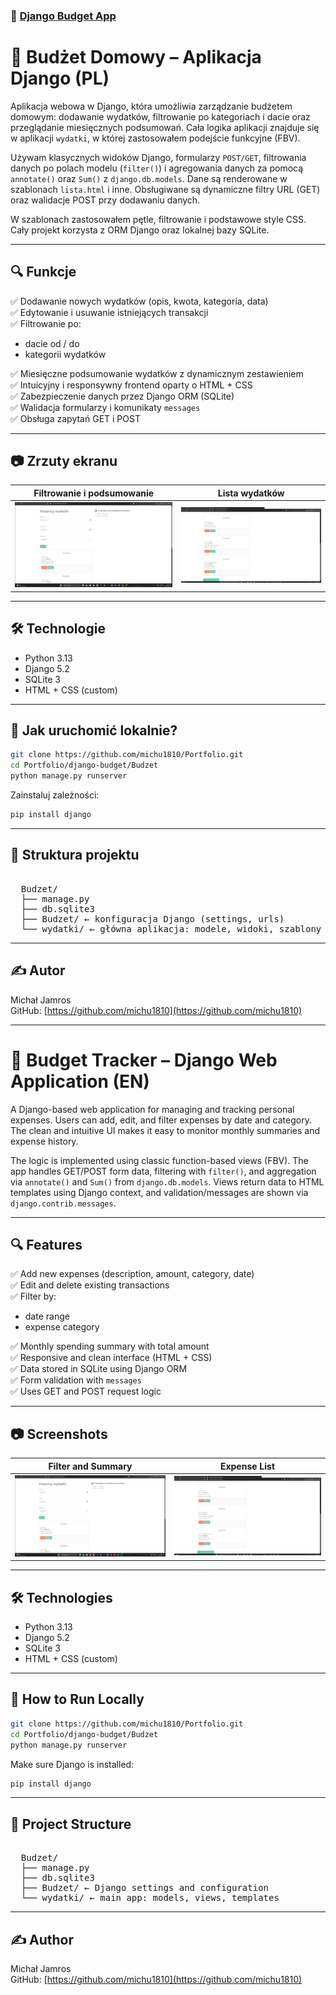 ### 💸 [Django Budget App](./Budzet)

# 💸 Budżet Domowy – Aplikacja Django (PL)

Aplikacja webowa w Django, która umożliwia zarządzanie budżetem domowym: dodawanie wydatków, filtrowanie po kategoriach i dacie oraz przeglądanie miesięcznych podsumowań. Cała logika aplikacji znajduje się w aplikacji `wydatki`, w której zastosowałem podejście funkcyjne (FBV).

Używam klasycznych widoków Django, formularzy `POST/GET`, filtrowania danych po polach modelu (`filter()`) i agregowania danych za pomocą `annotate()` oraz `Sum()` z `django.db.models`. Dane są renderowane w szablonach `lista.html` i inne. Obsługiwane są dynamiczne filtry URL (GET) oraz walidacje POST przy dodawaniu danych.

W szablonach zastosowałem pętle, filtrowanie i podstawowe style CSS. Cały projekt korzysta z ORM Django oraz lokalnej bazy SQLite.

---

## 🔍 Funkcje

✅ Dodawanie nowych wydatków (opis, kwota, kategoria, data)  
✅ Edytowanie i usuwanie istniejących transakcji  
✅ Filtrowanie po:
- dacie od / do  
- kategorii wydatków

✅ Miesięczne podsumowanie wydatków z dynamicznym zestawieniem  
✅ Intuicyjny i responsywny frontend oparty o HTML + CSS  
✅ Zabezpieczenie danych przez Django ORM (SQLite)  
✅ Walidacja formularzy i komunikaty `messages`  
✅ Obsługa zapytań GET i POST

---

## 📷 Zrzuty ekranu

| Filtrowanie i podsumowanie | Lista wydatków |
|----------------------------|----------------|
| ![](screens/screen1.png) | ![](screens/screen2.png) |

---

## 🛠️ Technologie

- Python 3.13
- Django 5.2
- SQLite 3
- HTML + CSS (custom)

---

## 🚀 Jak uruchomić lokalnie?

```bash
git clone https://github.com/michu1810/Portfolio.git
cd Portfolio/django-budget/Budzet
python manage.py runserver
```

Zainstaluj zależności:

```bash
pip install django
```

---

## 📁 Struktura projektu

<pre> 
  Budzet/ 
  ├── manage.py 
  ├── db.sqlite3 
  ├── Budzet/ ← konfiguracja Django (settings, urls) 
  └── wydatki/ ← główna aplikacja: modele, widoki, szablony 
</pre>

---

## ✍️ Autor

Michał Jamros  
GitHub: [https://github.com/michu1810](https://github.com/michu1810)

---

# 💸 Budget Tracker – Django Web Application (EN)

A Django-based web application for managing and tracking personal expenses. Users can add, edit, and filter expenses by date and category. The clean and intuitive UI makes it easy to monitor monthly summaries and expense history.

The logic is implemented using classic function-based views (FBV). The app handles GET/POST form data, filtering with `filter()`, and aggregation via `annotate()` and `Sum()` from `django.db.models`. Views return data to HTML templates using Django context, and validation/messages are shown via `django.contrib.messages`.

---

## 🔍 Features

✅ Add new expenses (description, amount, category, date)  
✅ Edit and delete existing transactions  
✅ Filter by:
- date range  
- expense category

✅ Monthly spending summary with total amount  
✅ Responsive and clean interface (HTML + CSS)  
✅ Data stored in SQLite using Django ORM  
✅ Form validation with `messages`  
✅ Uses GET and POST request logic

---

## 📷 Screenshots

| Filter and Summary | Expense List |
|--------------------|--------------|
| ![](screens/screen1.png) | ![](screens/screen2.png) |

---

## 🛠️ Technologies

- Python 3.13
- Django 5.2
- SQLite 3
- HTML + CSS (custom)

---

## 🚀 How to Run Locally

```bash
git clone https://github.com/michu1810/Portfolio.git
cd Portfolio/django-budget/Budzet
python manage.py runserver
```

Make sure Django is installed:

```bash
pip install django
```

---

## 📁 Project Structure

<pre> 
  Budzet/ 
  ├── manage.py 
  ├── db.sqlite3 
  ├── Budzet/ ← Django settings and configuration 
  └── wydatki/ ← main app: models, views, templates
</pre>

---

## ✍️ Author

Michał Jamros  
GitHub: [https://github.com/michu1810](https://github.com/michu1810)



